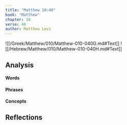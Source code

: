```yaml
---
title: "Matthew 10:40"
book: "Matthew"
chapter: 10
verse: 40
author: Matthew Levi
---
```

![[/Greek/Matthew/010/Matthew-010-040G.md#Text]]
![[/Hebrew/Matthew/010/Matthew-010-040H.md#Text]]

## Analysis

#### Words

#### Phrases

#### Concepts

## Reflections
